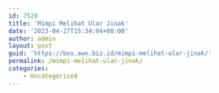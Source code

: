 ```yaml
---
id: 7529
title: 'Mimpi Melihat Ular Jinak'
date: '2023-04-27T15:34:04+00:00'
author: admin
layout: post
guid: 'https://bos.awn.biz.id/mimpi-melihat-ular-jinak/'
permalink: /mimpi-melihat-ular-jinak/
categories:
    - Uncategorized
---
```


